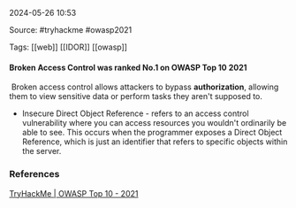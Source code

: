 
2024-05-26 10:53

Source: #tryhackme #owasp2021

Tags: [[web]] [[IDOR]] [[owasp]]

#### Broken Access Control was ranked No.1 on OWASP Top 10 2021

 Broken access control allows attackers to bypass **authorization**, allowing them to view sensitive data or perform tasks they aren't supposed to.
 
- Insecure Direct Object Reference
	- refers to an access control vulnerability where you can access resources you wouldn't ordinarily be able to see. This occurs when the programmer exposes a Direct Object Reference, which is just an identifier that refers to specific objects within the server.










### References
[TryHackMe | OWASP Top 10 - 2021](https://tryhackme.com/r/room/owasptop102021)